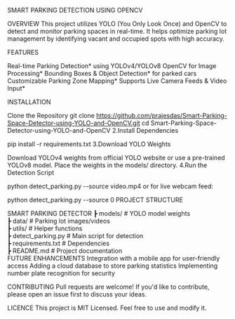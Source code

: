 SMART PARKING DETECTION USING OPENCV

OVERVIEW This project utilizes YOLO (You Only Look Once) and OpenCV to detect and monitor parking spaces in real-time. It helps optimize parking lot management by identifying vacant and occupied spots with high accuracy.

FEATURES

Real-time Parking Detection* using YOLOv4/YOLOv8
OpenCV for Image Processing*
Bounding Boxes & Object Detection* for parked cars
Customizable Parking Zone Mapping*
Supports Live Camera Feeds & Video Input*

INSTALLATION

Clone the Repository
git clone https://github.com/prajesdas/Smart-Parking-Space-Detector-using-YOLO-and-OpenCV.git
cd Smart-Parking-Space-Detector-using-YOLO-and-OpenCV
2.Install Dependencies

pip install -r requirements.txt
3.Download YOLO Weights

Download YOLOv4 weights from official YOLO website or use a pre-trained YOLOv8 model.
Place the weights in the models/ directory.
4.Run the Detection Script

python detect_parking.py --source video.mp4
or for live webcam feed:

python detect_parking.py --source 0
PROJECT STRUCTURE

 SMART PARKING DETECTOR
 ┣  models/              # YOLO model weights  
 ┣  data/                # Parking lot images/videos  
 ┣  utils/               # Helper functions  
 ┣  detect_parking.py    # Main script for detection  
 ┣  requirements.txt     # Dependencies  
 ┣  README.md            # Project documentation  
FUTURE ENHANCEMENTS Integration with a mobile app for user-friendly access Adding a cloud database to store parking statistics
Implementing number plate recognition for security

CONTRIBUTING Pull requests are welcome! If you'd like to contribute, please open an issue first to discuss your ideas.

LICENCE This project is MIT Licensed. Feel free to use and modify it.
